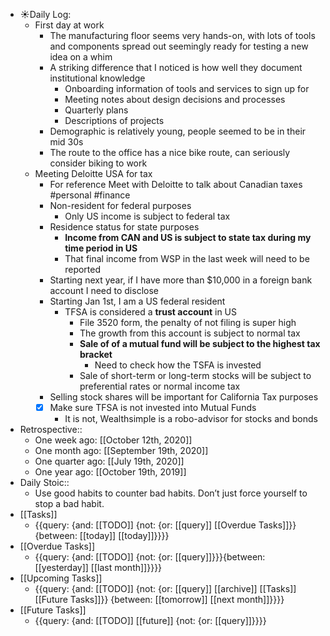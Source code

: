 - ☀️Daily Log:
    - First day at work
        - The manufacturing floor seems very hands-on, with lots of tools and components spread out seemingly ready for testing a new idea on a whim
        - A striking difference that I noticed is how well they document institutional knowledge
            - Onboarding information of tools and services to sign up for
            - Meeting notes about design decisions and processes
            - Quarterly plans
            - Descriptions of projects
        - Demographic is relatively young, people seemed to be in their mid 30s
        - The route to the office has a nice bike route, can seriously consider biking to work
    - Meeting Deloitte USA for tax
        - For reference Meet with Deloitte to talk about Canadian taxes #personal #finance
        - Non-resident for federal purposes
            - Only US income is subject to federal tax
        - Residence status for state purposes
            - **Income from CAN and US is subject to state tax during my time period in US**
            - That final income from WSP in the last week will need to be reported
        - Starting next year, if I have more than $10,000 in a foreign bank account I need to disclose
        - Starting Jan 1st, I am a US federal resident
            - TFSA is considered a __trust account__ in US
                - File 3520 form, the penalty of not filing is super high
                - The growth from this account is subject to normal tax
                - **Sale of of a mutual fund will be subject to the highest tax bracket**
                    - Need to check how the TSFA is invested
                - Sale of short-term or long-term stocks will be subject to preferential rates or normal income tax
        - Selling stock shares will be important for California Tax purposes
        - [x] Make sure TFSA is not invested into Mutual Funds
            - It is not, Wealthsimple is a robo-advisor for stocks and bonds
- Retrospective::
    - One week ago: [[October 12th, 2020]]
    - One month ago: [[September 19th, 2020]]
    - One quarter ago: [[July 19th, 2020]]
    - One year ago: [[October 19th, 2019]]
- Daily Stoic::
    - Use good habits to counter bad habits. Don’t just force yourself to stop a bad habit.
- [[Tasks]]
    - {{query: {and: [[TODO]] {not: {or: [[query]] [[Overdue Tasks]]}} {between: [[today]] [[today]]}}}}
- [[Overdue Tasks]]
    - {{query: {and: [[TODO]] {not: {or: [[query]]}}}{between: [[yesterday]] [[last month]]}}}}
- [[Upcoming Tasks]]
    - {{query: {and: [[TODO]] {not: {or: [[query]] [[archive]] [[Tasks]] [[Future Tasks]]}} {between: [[tomorrow]] [[next month]]}}}}
- [[Future Tasks]]
    - {{query: {and: [[TODO]] [[future]] {not: {or: [[query]]}}}}
